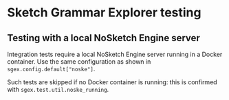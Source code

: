 # Sketch Grammar Explorer testing

## Testing with a local NoSketch Engine server

Integration tests require a local NoSketch Engine server running in a Docker container. Use the same configuration as shown in `sgex.config.default["noske"]`.

Such tests are skipped if no Docker container is running: this is confirmed with `sgex.test.util.noske_running`.
